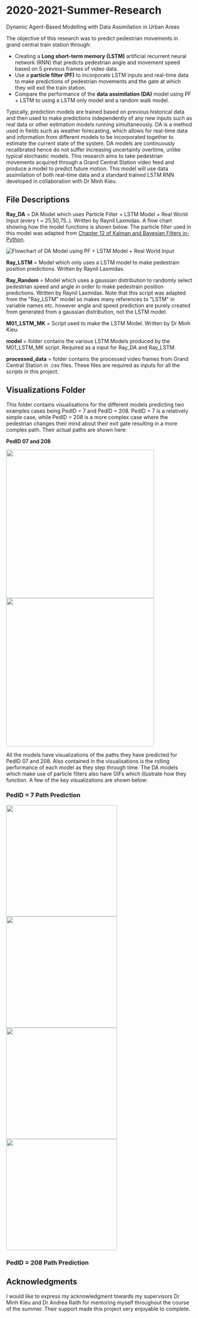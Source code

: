 # 2020-2021-Summer-Research
Dynamic Agent-Based Modelling with Data Assimilation in Urban Areas

The objective of this research was to predict pedestrian movements in grand central train station through:

- Creating a **Long short-term memory (LSTM)** artificial recurrent neural network (RNN) that predicts pedestrian angle and movement speed based on 5 previous frames of video data.
- Use a **particle filter (PF)** to incorporate LSTM inputs and real-time data to make predictions of pedestrian movements and the gate at which they will exit the train station.
- Compare the performance of the **data assimilation (DA)** model using PF + LSTM to using a LSTM only model and a random walk model.

Typically, prediction models are trained based on previous historical data and then used to make predictions independently of any new inputs such as real data or other estimation models running simultaneously. DA is a method used in fields such as weather forecasting, which allows for real-time data and information from different models to be incorporated together to estimate the current state of the system. DA models are continuously recalibrated hence do not suffer increasing uncertainty overtime, unlike typical stochastic models. This research aims to take pedestrian movements acquired through a Grand Central Station video feed and produce a model to predict future motion. This model will use data assimilation of both real-time data and a standard trained LSTM RNN developed in collaboration with Dr Minh Kieu.

## File Descriptions

**Ray_DA** = DA Model which uses Particle Filter + LSTM Model + Real World Input (every t = 25,50,75..). Written by Raynil Laxmidas. A flow chart showing how the model functions is shown below. The particle filter used in this model was adapted from [Chapter 12 of Kalman and Bayesian Filters in-Python](https://github.com/rlabbe/Kalman-and-Bayesian-Filters-in-Python/blob/24b9fb3cf756b3c765579decd624132efe7be374/12-Particle-Filters.ipynb).

![Flowchart of DA Model using PF + LSTM Model + Real World Input](https://github.com/raylaxmidas/2020-2021-Summer-Research/blob/main/DA%20Model%20Flow%20Chart.JPG)

**Ray_LSTM** = Model which only uses a LSTM model to make pedestrain position predictions. Written by Raynil Laxmidas. 

**Ray_Random** = Model which uses a gaussian distribution to randomly select pedestrian speed and angle in order to make pedestrain position predictions. Written by Raynil Laxmidas. Note that this script was adapted from the "Ray_LSTM" model so makes many references to "LSTM" in variable names etc. however angle and speed prediction are purely created from generated from a gaussian distribution, not the LSTM model.

**M01_LSTM_MK** = Script used to make the LSTM Model. Written by Dr Minh Kieu.

**model** = folder contains the various LSTM Models produced by the M01_LSTM_MK script. Required as a input for Ray_DA and Ray_LSTM.

**processed_data** = folder contains the processed video frames from Grand Central Station in .csv files. These files are required as inputs for all the scripts in this project.

## Visualizations Folder
This folder contains visualisations for the different models predicting two examples cases being PedID = 7 and PedID = 208. PedID = 7 is a relatively simple case, while PedID = 208 is a more complex case where the pedestrian changes their mind about their exit gate resulting in a more complex path. Their actual paths are shown here:

**PedID 07 and 208**

<img src="https://github.com/raylaxmidas/2020-2021-Summer-Research/blob/main/visualizations/agent_7.dat_simple.png" width="400"/><img src="https://github.com/raylaxmidas/2020-2021-Summer-Research/blob/main/visualizations/agent_208.dat_complex.png" width="400"/> 

All the models have visualizations of the paths they have predicted for PedID 07 and 208. Also contained in the visualisations is the rolling performance of each model as they step through time. The DA models which make use of particle filters also have GIFs which illustrate how they function. A few of the key visualizations are shown below:

### PedID = 7 Path Prediction

<img src="https://github.com/raylaxmidas/2020-2021-Summer-Research/blob/main/visualizations/DA%20Model%20(PF%20%2B%20LSTM)/Predicted%20Paths/Ped7/No%20Particles/Path_GateID_1_PedID_7_Iters_350.jpeg" width="300"/><img src="https://github.com/raylaxmidas/2020-2021-Summer-Research/blob/main/visualizations/DA%20Model%20(PF%20%2B%20Random%20Walk)/Predicted%20Paths/Ped7/No%20Particles/Path_GateID_1_PedID_7_Iters_350.jpeg" width="300"/><img src="https://github.com/raylaxmidas/2020-2021-Summer-Research/blob/main/visualizations/LSTM%20Only%20Model/Predicted%20Paths/Ped7/Path_GateID_1_PedID_7_Iters_350.jpeg" width="300"/><img src="https://github.com/raylaxmidas/2020-2021-Summer-Research/blob/main/visualizations/Random%20Walk%20Model/Predicted%20Paths/Ped7/Path_GateID_1_PedID_7_Iters_350.jpeg" width="300"/>  

### PedID = 208 Path Prediction
 

## Acknowledgments

I would like to express my acknowledgment towards my supervisors Dr Minh Kieu and Dr Andrea Raith for mentoring myself throughout the course of the summer. Their support made this project very enjoyable to complete.
